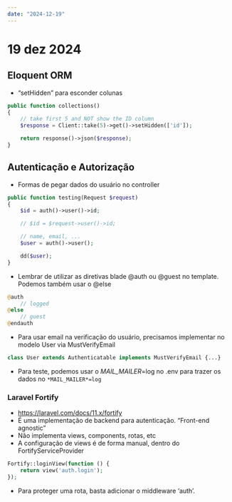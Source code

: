 ```yaml
---
date: "2024-12-19"
---
```


# 19 dez 2024

## Eloquent ORM

- “setHidden” para esconder colunas

```php
public function collections()
{
    // take first 5 and NOT show the ID column
    $response = Client::take(5)->get()->setHidden(['id']);

    return response()->json($response);
}
```

## Autenticação e Autorização

- Formas de pegar dados do usuário no controller

```php
public function testing(Request $request)
{
    $id = auth()->user()->id;

    // $id = $request->user()->id;

    // name, email, ...
    $user = auth()->user();

    dd($user);
}
```

- Lembrar de utilizar as diretivas blade @auth ou @guest no template. Podemos também usar o @else

```php
@auth
	// logged
@else
	// guest
@endauth
```

- Para usar email na verificação do usuário, precisamos implementar no modelo User via MustVerifyEmail

```php
class User extends Authenticatable implements MustVerifyEmail {...}
```

- Para teste, podemos usar o _MAIL_MAILER_=log no .env para trazer os dados no `*MAIL_MAILER*=log`

### Laravel Fortify

- https://laravel.com/docs/11.x/fortify
- É uma implementação de backend para autenticação. “Front-end agnostic”
- Não implementa views, components, rotas, etc
- A configuração de views é de forma manual, dentro do FortifyServiceProvider

```php
Fortify::loginView(function () {
    return view('auth.login');
});
```

- Para proteger uma rota, basta adicionar o middleware ‘auth’.
